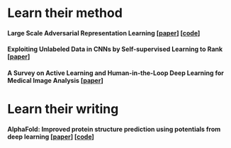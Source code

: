 # Learn their method

#### Large Scale Adversarial Representation Learning [[paper](https://arxiv.org/pdf/1907.02544.pdf)] [[code](https://github.com/deepmind/deepmind-research/tree/master/bigbigan)]

#### Exploiting Unlabeled Data in CNNs by Self-supervised Learning to Rank [[paper](https://arxiv.org/pdf/1902.06285.pdf)]

#### A Survey on Active Learning and Human-in-the-Loop Deep Learning for Medical Image Analysis [[paper](https://arxiv.org/pdf/1910.02923.pdf)]

# Learn their writing

#### AlphaFold: Improved protein structure prediction using potentials from deep learning [[paper](https://www.nature.com/articles/s41586-019-1923-7.pdf)] [[code](https://github.com/deepmind/deepmind-research/tree/master/alphafold_casp13)]
